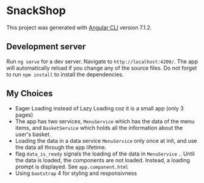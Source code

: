 # SnackShop

This project was generated with [Angular CLI](https://github.com/angular/angular-cli) version 7.1.2.

## Development server

Run `ng serve` for a dev server. Navigate to `http://localhost:4200/`. The app will automatically reload if you change any of the source files. Do not forget to run `npm install` to install the dependencies. 


## My Choices
* Eager Loading instead of Lazy Loading coz it is a small app (only 3 pages)
* The app has two services, `MenuService` which has the data of the menu items, and `BasketService` which holds all the information about the user's basket.
* Loading the data in a data service `MenuService` only once at init, and use the data all through the app lifetime.
* flag `data_is_ready` signals the loading of the data in `MenuService` .. Until the data is loaded, the components are not loaded. Instead, a loading prompt is displayed. See `app.component.html`
* Using `bootstrap` 4 for styling and responsivness